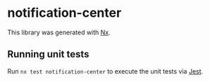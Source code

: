 # notification-center

This library was generated with [Nx](https://nx.dev).

## Running unit tests

Run `nx test notification-center` to execute the unit tests via [Jest](https://jestjs.io).
